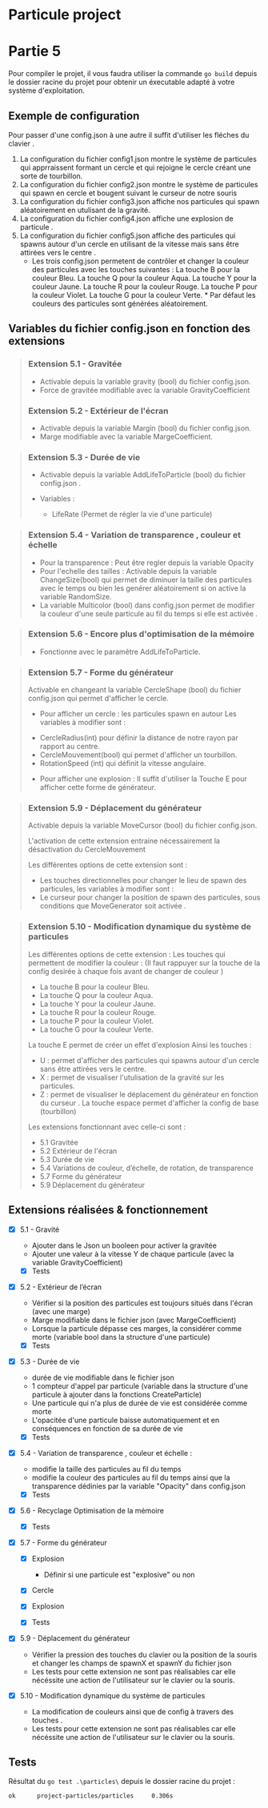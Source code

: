 # Particule project

# Partie 5

Pour compiler le projet, il vous faudra utiliser la commande `go build` depuis le dossier racine du projet pour obtenir un éxecutable adapté à votre système d'exploitation.

## Exemple de configuration

Pour passer d'une config.json à une autre il suffit d'utiliser les fléches du clavier .

1. La configuration du fichier config1.json montre le système de particules qui apprraissent formant un cercle et qui rejoigne le cercle créant une sorte de tourbillon.
2. La configuration du fichier config2.json montre le système de particules qui spawn en cercle et bougent suivant le curseur de notre souris
3. La configuration du fichier config3.json affiche nos particules qui spawn aléatoirement en utulisant de la gravité.
4.  La configuration du fichier config4.json affiche une explosion de particule .
5.  La configuration du fichier config5.json affiche des particules qui spawns autour d'un cercle en utilisant de la vitesse mais sans être attirées vers le centre .
    - Les trois config.json permetent de contrôler et changer la couleur des particules avec les touches suivantes :
            La touche B pour la couleur Bleu.
            La touche Q pour la couleur Aqua.
            La touche Y pour la couleur Jaune. 
            La touche R pour la couleur Rouge.
            La touche P pour la couleur Violet.
            La touche G pour la couleur Verte.
            * Par défaut les couleurs des particules sont générées aléatoirement.


## Variables du fichier config.json en fonction des extensions

> ### Extension 5.1 - Gravitée
> - Activable depuis la variable gravity (bool) du fichier config.json.
> - Force de gravitée modifiable avec la variable GravityCoefficient
>
> ### Extension 5.2 - Extérieur de l'écran
> - Activable depuis la variable Margin (bool) du fichier config.json.
> - Marge modifiable avec la variable MargeCoefficient.
>

> ### Extension 5.3 - Durée de vie
> - Activable depuis la variable AddLifeToParticle (bool) du fichier config.json .
>  
> - Variables :
>   - LifeRate  (Permet de régler la  vie d'une particule)
>

> ### Extension 5.4 - Variation de transparence , couleur et échelle 
> - Pour la transparence : Peut être regler depuis la variable Opacity
> - Pour l'echelle des tailles : Activable depuis la variable ChangeSize(bool) qui permet de diminuer la taille des particules avec le temps ou bien les genérer aléatoirement si on active la variable RandomSize.
> -  La variable Multicolor (bool) dans config.json permet de modifier la couleur d'une seule particule au fil du temps si elle est activée .
>

> ### Extension 5.6 - Encore plus d'optimisation de la mémoire
> - Fonctionne avec le paramêtre AddLifeToParticle.

> ### Extension 5.7 - Forme du générateur
> Activable en changeant la variable CercleShape (bool) du fichier config.json qui permet d'afficher le cercle.
>
> - Pour afficher un cercle : les particules spawn en autour 
>   Les variables à modifier sont  :
>  * CercleRadius(int) pour définir la distance de notre rayon par rapport au centre.
>  * CercleMouvement(bool) qui permet d'afficher un tourbillon.
>  * RotationSpeed (int) qui définit la vitesse angulaire.
>
> - Pour afficher une explosion : 
>  Il suffit d'utiliser la Touche E pour afficher cette forme de générateur.
>

> ### Extension 5.9 - Déplacement du générateur
>
> Activable depuis la variable MoveCursor (bool) du fichier config.json.
>
> L'activation de cette extension entraine nécessairement la désactivation du CercleMouvement 
>
> Les différentes options de cette extension sont :
>
> - Les touches directionnelles pour changer le lieu de spawn des particules, les variables à modifier sont :
> - Le curseur pour changer la position de spawn des particules, sous conditions que MoveGenerator soit activée . 
>

> ### Extension 5.10 - Modification dynamique du système de particules
> Les différentes options de cette extension :
> Les touches qui permettent de modifier la couleur : (Il faut rappuyer sur la touche de la config desirée à chaque fois avant de changer de couleur )
>   * La touche B pour la couleur Bleu.
>   * La touche Q pour la couleur Aqua.
>   * La touche Y pour la couleur Jaune. 
>   * La touche R pour la couleur Rouge.
>   * La touche P pour la couleur Violet.
>   * La touche G pour la couleur Verte.
> 
> La touche E permet de créer un effet d'explosion 
> Ainsi les touches : 
> * U : permet d'afficher des particules qui spawns autour d'un cercle sans être attirées vers le centre.
> * X : permet de visualiser l'utulisation de la gravité sur les particules.
> * Z : permet de visualiser le déplacement du générateur en fonction du curseur .
> La touche espace permet d'afficher la config de base (tourbillon)
>
> Les extensions fonctionnant avec celle-ci sont :
> - 5.1 Gravitée
> - 5.2 Extérieur de l'écran
> - 5.3 Durée de vie
> - 5.4 Variations de couleur, d’échelle, de rotation, de transparence
> - 5.7 Forme du générateur
> - 5.9 Déplacement du générateur

## Extensions réalisées & fonctionnement

- [x] 5.1 - Gravité
  - Ajouter dans le Json un booleen pour activer la gravitée
  - Ajouter une valeur à la vitesse Y de chaque particule (avec la variable GravityCoefficient)
  - [x] Tests
  
- [x] 5.2 - Extérieur de l’écran
  - Vérifier si la position des particules est toujours situés dans l'écran (avec une marge)
  - Marge modifiable dans le fichier json (avec MargeCoefficient)
  - Lorsque la particule dépasse ces marges, la considérer comme morte (variable bool dans la structure d'une particule)
  - [x] Tests

- [x] 5.3 - Durée de vie
  - durée de vie modifiable dans le fichier json
  - 1 compteur d'appel par particule (variable dans la structure d'une particule à ajouter dans la fonctions CreateParticle)
  - Une particule qui n'a plus de durée de vie est considérée comme morte
  - L'opacitée d'une particule baisse automatiquement et en conséquences en fonction de sa durée de vie
  - [x] Tests

- [x] 5.4 - Variation de transparence , couleur et échelle :
  - modifie la taille des particules au fil du  temps 
  - modifie la couleur des particules au fil du temps ainsi que la transparence dédinies par la variable "Opacity" dans config.json
    
  - [x] Tests
  
- [x] 5.6 - Recyclage Optimisation de la mémoire 

  - [x] Tests

- [x] 5.7 - Forme du générateur
  - [x] Explosion
    - Définir si une particule est "explosive" ou non
  - [x] Cercle 
  - [x] Explosion 

  - [x] Tests
  
- [x] 5.9 - Déplacement du générateur
  - Vérifier la pression des touches du clavier ou la position de la souris et changer les champs de spawnX et spawnY du fichier json
  - Les tests pour cette extension ne sont pas réalisables car elle nécéssite une action de l'utilisateur sur le clavier ou la souris.

- [x] 5.10 - Modification dynamique du système de particules
  - La modification de couleurs ainsi que de config à travers des touches .
  - Les tests pour cette extension ne sont pas réalisables car elle nécéssite une action de l'utilisateur sur le clavier ou la souris.


## Tests
Résultat du `go test .\particles\` depuis le dossier racine du projet :

```
ok      project-particles/particles     0.306s
```